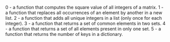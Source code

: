 0 - a function that computes the square value of all integers of a matrix.
1 - a function that replaces all occurrences of an element by another in a new list.
2 - a function that adds all unique integers in a list (only once for each integer).
3 - a function that returns a set of common elements in two sets.
4 - a function that returns a set of all elements present in only one set.
5 - a function that returns the number of keys in a dictionary.